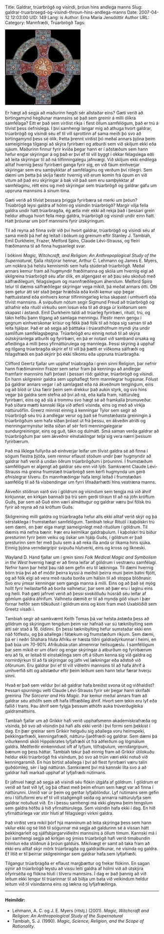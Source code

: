 Title: Galdrar, trúarbrögð og vísindi, þróun hins andlega manns
Slug: galdrar-truarbroegd-og-visindi-throun-hins-andlega-manns
Date: 2007-04-12 12:03:00
UID: 149
Lang: is
Author: Erna María Jensdóttir
Author URL: 
Category: Mannfræði, Trúarbrögð
Tags: 

![Keltneskur kross](342.jpg)

Er hægt að segja að maðurinn hegði sér allstaðar eins? Gæti verið að birtingamynd hegðunar mannsins sé það sem greinir á milli ólíkra samfélaga? Eitt er það sem virðist ríkja í flest öllum samfélögum, það er trú á tilvist þess óefnislega. Í því samhengi langar mig að athuga hvort galdrar, trúarbrögð og vísindi séu ef til vill sprottinn af sama meiði þó svo að birtingamynd þess sé ólík. Þetta þrennt virðist þó meðal annars þjóna þeim sameiginlega tilgangi að skýra fyrirbæri og atburði sem við skiljum ekki eða sjáum. Maðurinn finnur fyrir kvíða þegar hann er í aðstæðum sem hann hefur engar skýringar á og það er því ef til vill byggt í okkar félagslega eðli að leita skýringar til að ná tilfinningalegu jafnvægi. Við skiljum ekki endilega alltaf hvernig þessi fyrirbæri ganga fyrir sig, en við fáum einhverjar skýringar sem eru samþykktar af samfélaginu og verðum því rólegri. Sem dæmi um þetta þá skilja fæstir hvernig við erum komin frá öpum en við vitum að það eru skýringar á bak við það sem eru samþykktar af samfélaginu, rétt eins og með skýringar sem trúarbrögð og galdrar gáfu um uppruna mannsins á sínum tíma.

Gæti verið að tilvist þessara þriggja fyrirbæra sé merki um þróun? Trúabrögð leysi galdra af hólmi og vísindin trúarbrögð? Margir vilja fella galdra undir hatt trúarbragða, ég ætla mér ekki að rekja það í þessari grein heldur athuga hvort fella megi galdra, trúarbrögð og vísindi undir einn hatt. Hatt þróunar um þörf mannsins fyrir útskýringum. 

Til að reyna að finna svör við því hvort galdrar, trúarbrögð og vísindi séu af sama meiði þá hef ég leitað í bókum og greinum eftir Stanley J. Tambiah, Emil Durkheim, Frazer, Melford Spiro, Claude Lévi-Strauss, og fleiri fræðimanna til að finna hugsanlegt svar. 

Í bókinni _Magic, Witchcraft, and Religion: An Anthropoplogical Study of the Supernatural_, fjalla ritstjórar hennar, Arthur C. Lehmann og James E. Myers, um nokkra þá helstu kennismiði sem hafa stúderað trúarbrögð. Meðal annars kemur fram að hugmyndir fræðimanna og skóla um hvernig eigi að skilgreina trúarbrögð séu afar ólík, en algengast er að þau séu skoðuð með sálfræðilegum, félagslegum og mannfræðilegum áherslum. Melford Spiro telur til dæmis sálfræðilegar skýringar vega mikið, þá meðal annars ótti. Ótti sem getur átt sér stað þegar hræðsla eða kvíði kemur upp þegar hættuástand eða einhvers konar tilfinningarleg krísa skapast í umhverfi eða tilvist mannsins. Á svipuðum nótum segir Sigmund Freud að trúarbrögð og athafnir eða rituöl virkuðu sem losun eða til að draga úr kvíðanum sem skapast í ástandi. Emil Durkheim taldi að trúarleg fyrirbæri, rituöl, trú, og tákn hefðu þann tilgang að samlaga menningu. Flestir menn gengu í gegnum einhverskonar krísur og fékk það fólk til að hópa sig saman til að leita hjálpar. Það er að segja að þátttaka í trúarathöfnum myndi ýta undir samlifum samfélagsþegna. Trúarbrögð eru einnig notuð til að skýra óútskýranlega atburði og fyrirbæri, en þá er notast við samband orsaka og afleiðinga á milli þess yfirnáttúrulega og mannlega. Þessi skýring á upphaf og tilgang trúarbragða skýrir ef til vill þá þætti er viðkoma sálfræði og félagsfræði en það skýrir þó ekki tilkomu eða uppruna trúarbragða. 

Clifford Geertz fjallar um upphaf trúabragða í grein sinni Religion, þar nefnir hann fræðimanninn Frazer sem setur fram þá kenningu að andlegar framfarir mannsins hafi þróast í þessari röð: galdrar, trúarbrögð og vísindi. En hann skilgreinir galdra sem upphaflegt form mannlegrar hugsunar. Fólust þá galdrar annars vegar í að samlagast eða ná ákveðnum tengingum, eins og að blóð úr Uxa færir þeim sem drekkur það aukin styrk, og svo hins vegar þá galdra sem stefna að því að ná, eða kalla fram, náttúruleg fyrirbæri, eins og að slá á trommu svo hægt sé að framkalla þrumuveður. Það síðara mætti kannski líkja við atferli vísinda, eins og með að virkja náttúruöflin. Greerz minnist einnig á kenningar Tylor sem segir að trúarbrögð séu trú á andlegar verur og það sé frumstæðasta greiningin á trúarbrögðum sem hafa síðan þróast út frá þessu, en ákveðin atriði og menningarmynstur leiða síðan af sér ferli menningalegarar sundurgreiningar, eins og guð, tákn og dulmátt. Smá saman verða galdrar að trúarbrögðum þar sem ákveðnir einstaklingar telja sig vera nærri þessum fyrirbærum.

Það má líklega fullyrða að einhverjar leifar um tilvist galdra sé að finna í sögum flestra þjóða, sem rennur eflaust stoðum undir þær hugmyndir að galdrar hafi verið á undan öðrum trúarbrögðum í þróuninni. Í frumstæðum samfélögum er algengt að galdrar séu enn við lýði. Samkvæmt Claude Lévi-Strauss má greina frumstæð trúarbrögð sem kerfi hugmynda um gerð efnislegrar tilveru. En mannfræðingar hafa lengi leitað í frumstæðari samfélög til að fá vísbendingar um fyrri lifnaðarhætti hins vestræna manns.

Ákveðin stöðnun varð svo í göldrum og vísindum sem tengja má við áhrif kirkjunnar, en kirkjan bannaði þá trú sem gerði tilraun til að ná jöfn kröftum Guðs, þar sem að Guð einn væri almáttugur og galdrar væru því fölsk trú fyrir að reyna að ná kröftum Guðs. 

Skilgreining milli galdra og trúarbragða hefur alls ekki alltaf verið skýr og þá sérstaklega í frumstæðari samfélögum. Tambiah tekur Rituöl í kaþólskri trú sem dæmi, en þær eiga margt sameiginlegt með rituölum í göldrum. Til dæmis má nefna bænir. Þær eru keimlíkar galdraþulum. Í kaþolskri trú biður presturinn fyrir þeim veiku og óskar um hjálp Guðs, í göldrum er það presturinn sem fer með þulu sem á að reka illa anda úr líkama hins sjúka. Einnig þjóna verndargripir svipuðu hlutverki, eins og kross og líkneski. 

Wayland D. Hand fjallar um í grein sinni _Folk Medical Magic and Symbolism in the West_ hvernig hægt er að finna leifar af göldrum í vestrænu samfélagi. Nefnir hann þar helst þau ráð sem gefin eru til lækninga. Til dæmi hvernig börn trúa því að ef móðir þeirra kyssi á meiðsli þeirra muni þeim batni fljótt, og að fólk eigi að vera með rauða borða um hálsin til að stoppa blóðnasir. Svo eru ýmsar kenningar sem ganga manna á milli. Eins og að það sé mjög hollt fyrir heilastarfið að borða valhnetur, þar sem að þær eru í laginu eins og heili. Það gæti jafnvel verið að þessi svokölluðu húsráð séu leifar af gömlum galdra áhrifum. Valhnetu dæmið er til að mynda góð vísun í þær fornar hefðir sem tíðkuðust í göldrum eins og kom fram með Uxablóðið sem Greetz vísaði í.

Tambiah segir að samkvæmt Keith Tomas þá var helsta ástæða þess að göldrum og skýringum tengdum þeim var hafnað var sú tæknibylting sem átti sér stað á 16. öldinni. En þessi tæknibylting hefur sumstaðar ekki enn náð fótfestu, og þá aðallega í fátækum og frumstæðum ríkjum. Sem dæmi, þá er í neðri Shahara hluta Afríku er hæsta tíðni galdradýrkunnar í heimi, en það búa um 70-90% Afríkubúa utan almennrar heilsugæslu.  Í samfélögum þar sem mikið er um ófarir og engar skýringar á atburðum og fyrirbærum eru að fá, er leitað til einstaklinga sem oft á tíðum kenna sig við galdra og nornirdýrkun til að fá skýringar og jafn vel lækningar eða aðstoð við óförunum.  Eru galdrar því ef til vill viðleitni mannsins til að hafa áhrif á umhverfið sitt og aðstæður eftir þeim leiðum sem hann telur færar hverju sinni.

Hvað er það sem veldur því að galdrar hafa breiðst svona út og viðhaldist? Þessari spurningu velti Claude Lévi-Strauss fyrir sér þegar hann skrifaði greinina _The Sorcerer and His Magic_. Þar kemur meðal annars fram að galdrar séu athöfn sem oft hafa líffræðileg áhrif. Hvort sem tekin eru lyf eða fallið í trans. Þau áhrif sem fylgja þessum athöfn auka trúverðugleika galdramáttsins.

Tambiah fjallar um að Grikkir hafi verið upphafsmenn akademískrafræða og vísinda, þó svo að vísindin þá hafi alls ekki verið í því formi sem þekkist í dag. En þær greinar sem Grikkir helguðu sig aðallega voru heimspeki, þekkingarfræði, kenningafræði, náttúru-/jarðfræði og galdrar. Sem dæmi þá viðurkenndi skóli Hippókrates lyfjafræði út frá aðferðum og lögmálum galdra. Meðferðir einkenndust oft af lyfjum, töfraþulum, verndargripum, bænum og þess háttar. Tambiah tekur það einnig fram að Grikkir útilokuðu heldur ekki trúarbrögð frá vísindum, þó svo að trúin væri ekki notuð við kenningarsmíð. En hún birtist aðallega í því að flest fyrirbæri væru talin guðdómleg, sér í lagi náttúran. Samkvæmt því má kannski líta svo á að galdrar hafi markað upphaf af lyfjafræði nútímans.

Er jafnvel hægt að segja að vísindi séu flókin útgáfa af göldrum. Í göldrum er verið að fast við lyf, og þá oftast með þeim efnum sem hægt var að finna í náttúrunni. Unnið var úr þeim og gerðar lyfjablöndur. Lyf nútímans sem gefin eru í töfluformi eru ef til vill staðgengill seiða og annarra náttúrulyfja sem galdrar notuðust við.  En í þessu samhengi má ekki gleyma þeim tengslum sem galdra höfðu á hið yfirnáttúrulega. Sem vísindin hafa ekki í dag. En hið yfirnáttúrlega var stór hluti af félagslegri virkni galdra.

Það virðist vera mikil þörf hjá manninum að leita skýringa þess sem hann skilur ekki og sé litið til sögunnar má segja að galdurinn sé á vissan hátt þekkingarleit og sjálfsbjargarviðleitni mannsins á öllum tímum. Kannski má í því samhengi segja að kirkjan og ýmiss trúarbrögð hafi verið tímabundin hömlun eða stöðnun á þróun galdurs. Mikilvægt er samt að taka fram að ekki eru alltaf skýr mörk trúarbragða og galdraiðkunar, né vísinda og galdra. Ef litið er til þeirrar skilgreiningar sem galdrar hafa sem lyfjafræði.

Tilgangur trúarbragða er eflaust margþættur og frekar flókinn. En sagan sýnir að trúarbrögð leystu að vissu leiti galdra af hólmi við að útskýra ófyrirséða og flókna hluti í tilveru mannsins. Í dag er það þannig að við leitum ekki lengur til trúarinnar til að biðja um bata við veikindum heldur leitum við til vísindanna eins og lækna og lyfjafræðinga.

----

#### Heimildir:

* Lehmann, A. C. og J. E. Myers (ritstj.) (2001). _Magic, Witchcraft and Religion: An Anthropological Study of the Supernatural_
* Tambiah, S. J. (1990). _Magic, Science, Religion, and the Scope of Rationality_.



